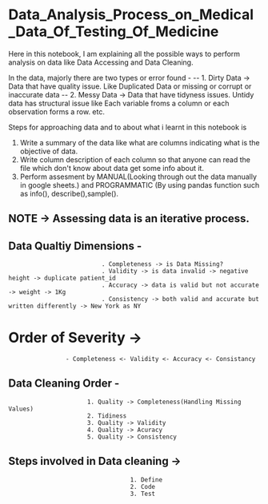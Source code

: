 # Data_Analysis_Process_on_Medical_Data_Of_Testing_Of_Medicine
Here in this notebook, I am explaining all the possible ways to perform analysis on data like Data Accessing and Data Cleaning.

In the data, majorly there are two types or error found -
-- 1. Dirty Data -> Data that have quality issue. Like Duplicated Data or missing or corrupt or inaccurate data
-- 2. Messy Data -> Data that have tidyness issues. Untidy data has structural issue like Each variable froms a column or each 
                    observation forms a row. etc.

Steps for approaching data and to about what i learnt in this notebook is 
1. Write a summary of the data like what are columns indicating what is the objective of data.
2. Write column description of each column so that anyone can read the file which don't know about data get some info about it.
3. Perform assesment by MANUAL(Looking through out the data manually in google sheets.) and PROGRAMMATIC (By using pandas function such as info(),
   describe(),sample().

## NOTE -> Assessing data is an iterative process.
## Data Qualtiy Dimensions  - 
                              . Completeness -> is Data Missing?
                              . Validity -> is data invalid -> negative height -> duplicate patient_id 
                              . Accuracy -> data is valid but not accurate -> weight -> 1Kg 
                              . Consistency -> both valid and accurate but written differently -> New York as NY

# Order of Severity ->
                    - Completeness <- Validity <- Accuracy <- Consistancy 

## Data Cleaning Order - 
                          1. Quality -> Completeness(Handling Missing Values)
                          2. Tidiness 
                          3. Quality -> Validity
                          4. Quality -> Acuracy 
                          5. Quality -> Consistency 
                          
 
## Steps involved in Data cleaning ->
                                      1. Define
                                      2. Code 
                                      3. Test

                    

